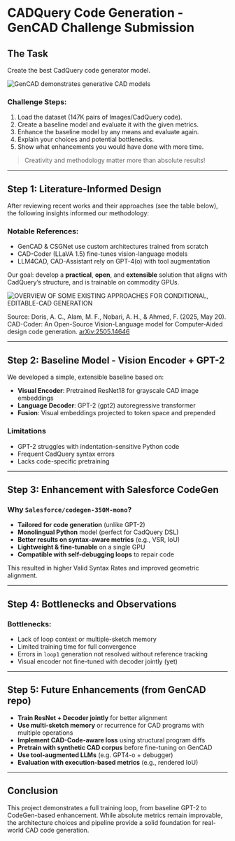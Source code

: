 # CADQuery Code Generation - GenCAD Challenge Submission

## The Task
Create the best CadQuery code generator model.

![GenCAD demonstrates generative CAD models](assets/demo.png)

### Challenge Steps:
1. Load the dataset (147K pairs of Images/CadQuery code).
2. Create a baseline model and evaluate it with the given metrics.
3. Enhance the baseline model by any means and evaluate again.
4. Explain your choices and potential bottlenecks.
5. Show what enhancements you would have done with more time.

> Creativity and methodology matter more than absolute results!

---

## Step 1: Literature-Informed Design

After reviewing recent works and their approaches (see the table below), the following insights informed our methodology:

### Notable References:
- GenCAD & CSGNet use custom architectures trained from scratch
- CAD-Coder (LLaVA 1.5) fine-tunes vision-language models
- LLM4CAD, CAD-Assistant rely on GPT-4(o) with tool augmentation

Our goal: develop a **practical**, **open**, and **extensible** solution that aligns with CadQuery’s structure, and is trainable on commodity GPUs.

![OVERVIEW OF SOME EXISTING APPROACHES FOR CONDITIONAL, EDITABLE-CAD GENERATION](assets/model_comparison.png)


Source: Doris, A. C., Alam, M. F., Nobari, A. H., & Ahmed, F. (2025, May 20). CAD-Coder: An Open-Source Vision-Language model for Computer-Aided design code generation. [arXiv:2505.14646](https://arxiv.org/abs/2505.14646)

---

##  Step 2: Baseline Model - Vision Encoder + GPT-2

We developed a simple, extensible baseline based on:

-  **Visual Encoder**: Pretrained ResNet18 for grayscale CAD image embeddings
-  **Language Decoder**: GPT-2 (gpt2) autoregressive transformer
-  **Fusion**: Visual embeddings projected to token space and prepended

### Limitations
- GPT-2 struggles with indentation-sensitive Python code
- Frequent CadQuery syntax errors
- Lacks code-specific pretraining

---

##  Step 3: Enhancement with Salesforce CodeGen

### Why `Salesforce/codegen-350M-mono`?
-  **Tailored for code generation** (unlike GPT-2)
-  **Monolingual Python** model (perfect for CadQuery DSL)
-  **Better results on syntax-aware metrics** (e.g., VSR, IoU)
-  **Lightweight & fine-tunable** on a single GPU
-  **Compatible with self-debugging loops** to repair code

This resulted in higher Valid Syntax Rates and improved geometric alignment.

---

##  Step 4: Bottlenecks and Observations

### Bottlenecks:
-  Lack of loop context or multiple-sketch memory
-  Limited training time for full convergence
-  Errors in `loop1` generation not resolved without reference tracking
-  Visual encoder not fine-tuned with decoder jointly (yet)

---

##  Step 5: Future Enhancements (from GenCAD repo)

-  **Train ResNet + Decoder jointly** for better alignment
-  **Use multi-sketch memory** or recurrence for CAD programs with multiple operations
-  **Implement CAD-Code-aware loss** using structural program diffs
-  **Pretrain with synthetic CAD corpus** before fine-tuning on GenCAD
-  **Use tool-augmented LLMs** (e.g. GPT4-o + debugger)
-  **Evaluation with execution-based metrics** (e.g., rendered IoU)

---

##  Conclusion
This project demonstrates a full training loop, from baseline GPT-2 to CodeGen-based enhancement. While absolute metrics remain improvable, the architecture choices and pipeline provide a solid foundation for real-world CAD code generation.

